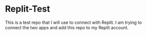 # Replit-Test

This is a test repo that I will use to connect with Replit.
I am trying to connect the two apps and add this repo to my Replit account.
